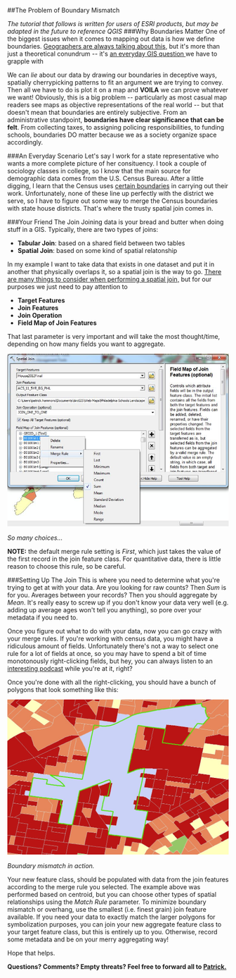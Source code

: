##The Problem of Boundary Mismatch

*The tutorial that follows is written for users of ESRI products, but may be adapted in the future to reference QGIS*
###Why Boundaries Matter
One of the biggest issues when it comes to mapping out data is how we define boundaries. [Geographers are always talking about this,](http://en.wikipedia.org/wiki/Modifiable_areal_unit_problem) but it's more than just a theoretical conundrum -- it's [an everyday GIS question ](http://giscollective.org/geographic-data-assumptions-maup-and-ecological-fallacies/)we have to grapple with

We can _lie_ about our data by drawing our boundaries in deceptive ways, spatially cherrypicking patterns to fit an argument we are trying to convey. Then all we have to do is plot it on a map and **VOILA** we can prove whatever we want! Obviously, this is a big problem -- particularly as most casual map readers see maps as objective representations of the real world -- but that doesn't mean that boundaries are entirely subjective. From an administrative standpoint, **boundaries have clear significance that can be felt**. From collecting taxes, to assigning policing responsibilities, to funding schools, boundaries DO matter because we as a society organize space accordingly.

###An Everyday Scenario
Let's say I work for a state representative who wants a more complete picture of her consituency. I took a couple of sociology classes in college, so I know that the main source for demographic data comes from the U.S. Census Bureau. After a little digging, I learn that the Census uses [certain boundaries](http://www.census.gov/geo/maps-data/data/tiger-cart-boundary.html) in carrying out their work. Unfortunately, none of these line up perfectly with the district we serve, so I have to figure out some way to merge the Census boundaries with state house districts. That's where the trusty spatial join comes in.

###Your Friend The Join
Joining data is your bread and butter when doing stuff in a GIS. Typically, there are two types of joins:
- **Tabular Join**: based on a shared field between two tables
- **Spatial Join**: based on some kind of spatial relatonship

In my example I want to take data that exists in one dataset and put it in another that physically overlaps it, so a spatial join is the way to go. [There are many things to consider when performing a spatial join,](http://help.arcgis.com/en/arcgisdesktop/10.0/help/index.html#/Spatial_Join/00080000000q000000/) but for our purposes we just need to pay attention to
- **Target Features**
- **Join Features**
- **Join Operation**
- **Field Map of Join Features**

That last parameter is very important and will take the most thought/time, depending on how many fields you want to aggregate.

![](mergeRule.JPG)

_So many choices..._

**NOTE:** the default merge rule setting is _First_, which just takes the value of the first record in the join feature class. For quantitative data, there is little reason to choose this rule, so be careful.

###Setting Up The Join
This is where you need to determine what you're trying to get at with your data. Are you looking for raw counts? Then _Sum_ is for you. Averages between your records? Then you should aggregate by _Mean_. It's really easy to screw up if you don't know your data very well (e.g. adding up average ages won't tell you anything), so pore over your metadata if you need to.

Once you figure out what to do with your data, now you can go crazy with your merge rules. If you're working with census data, you might have a ridiculous amount of fields. Unfortunately there's not a way to select one rule for a lot of fields at once, so you may have to spend a bit of time monotonously right-clicking fields, but hey, you can always listen to an [interesting podcast](http://www.thisamericanlife.org/podcast) while you're at it, right?

Once you're done with all the right-clicking, you should have a bunch of polygons that look something like this:

![](aggregate.jpg)

_Boundary mismatch in action._

Your new feature class, should be populated with data from the join features according to the merge rule you selected. The example above was performed based on centroid, but you can choose other types of spatial relationships using the _Match Rule_ parameter. To minimize boundary mismatch or overhang, use the smallest (i.e. finest grain) join feature available. If you need your data to exactly match the larger polygons for symbolization purposes, you can join your new aggregate feature class to your target feature class, but this is entirely up to you. Otherwise, record some metadata and be on your merry aggregating way!

Hope that helps.

**Questions? Comments? Empty threats? Feel free to forward all to [Patrick.](mailto:patrick.t.hammons@gmail.com)**
